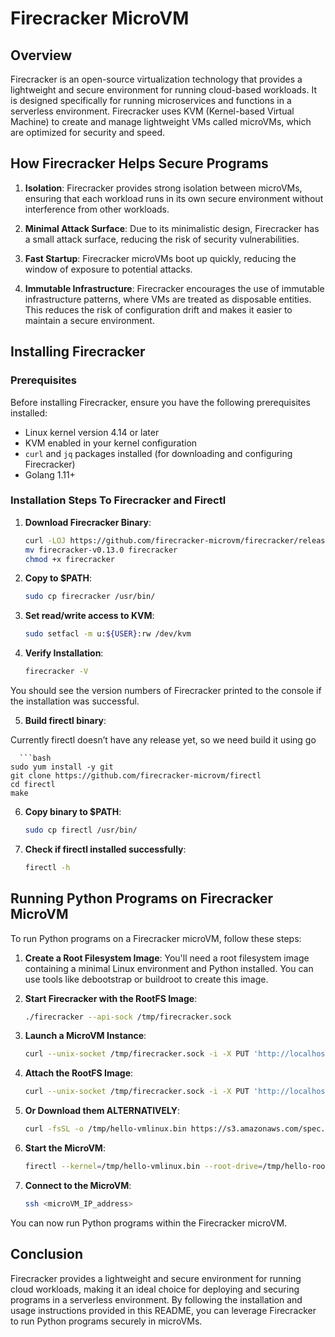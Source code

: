 # Firecracker MicroVM

## Overview

Firecracker is an open-source virtualization technology that provides a lightweight and secure environment for running cloud-based workloads. It is designed specifically for running microservices and functions in a serverless environment. Firecracker uses KVM (Kernel-based Virtual Machine) to create and manage lightweight VMs called microVMs, which are optimized for security and speed.

## How Firecracker Helps Secure Programs

1. **Isolation**: Firecracker provides strong isolation between microVMs, ensuring that each workload runs in its own secure environment without interference from other workloads.
   
2. **Minimal Attack Surface**: Due to its minimalistic design, Firecracker has a small attack surface, reducing the risk of security vulnerabilities.

3. **Fast Startup**: Firecracker microVMs boot up quickly, reducing the window of exposure to potential attacks.

4. **Immutable Infrastructure**: Firecracker encourages the use of immutable infrastructure patterns, where VMs are treated as disposable entities. This reduces the risk of configuration drift and makes it easier to maintain a secure environment.

## Installing Firecracker

### Prerequisites

Before installing Firecracker, ensure you have the following prerequisites installed:

- Linux kernel version 4.14 or later
- KVM enabled in your kernel configuration
- `curl` and `jq` packages installed (for downloading and configuring Firecracker)
- Golang 1.11+

### Installation Steps To Firecracker and Firectl

1. **Download Firecracker Binary**:

   ```bash
   curl -LOJ https://github.com/firecracker-microvm/firecracker/releases/download/v0.13.0/firecracker-v0.13.0
   mv firecracker-v0.13.0 firecracker
   chmod +x firecracker
   
2. **Copy to $PATH**:

   ```bash
   sudo cp firecracker /usr/bin/

3. **Set read/write access to KVM**:

   ```bash
   sudo setfacl -m u:${USER}:rw /dev/kvm

4. **Verify Installation**:

   ```bash
   firecracker -V

You should see the version numbers of Firecracker printed to the console if the installation was successful.

5. **Build firectl binary**:

Currently firectl doesn’t have any release yet, so we need build it using go
      
      ```bash
    sudo yum install -y git
    git clone https://github.com/firecracker-microvm/firectl
    cd firectl
    make

6. **Copy binary to $PATH**:

   ```bash
   sudo cp firectl /usr/bin/

7. **Check if firectl installed successfully**:

   ```bash
   firectl -h

## Running Python Programs on Firecracker MicroVM

To run Python programs on a Firecracker microVM, follow these steps:

1. **Create a Root Filesystem Image**: You'll need a root filesystem image containing a minimal Linux environment and Python installed. You can use tools like debootstrap or buildroot to create this image.

2. **Start Firecracker with the RootFS Image**:
   
    ```bash
    ./firecracker --api-sock /tmp/firecracker.sock

3. **Launch a MicroVM Instance**:

   ```bash
   curl --unix-socket /tmp/firecracker.sock -i -X PUT 'http://localhost/machine-config' -H 'Accept: application/json' -H 'Content-Type: application/json' -d '{ "vcpu_count": 2, "mem_size_mib": 512 }'

4. **Attach the RootFS Image**:

   ```bash
   curl --unix-socket /tmp/firecracker.sock -i -X PUT 'http://localhost/drives/rootfs' -H 'Accept: application/json' -H 'Content-Type: application/json -d '{ "drive_id": "rootfs", "path_on_host": "<path_to_rootfs_image>", "is_root_device": true, "is_read_only": false }'

5. **Or Download them ALTERNATIVELY**:

   ```bash
   curl -fsSL -o /tmp/hello-vmlinux.bin https://s3.amazonaws.com/spec.ccfc.min/img/hello/kernel/hello-vmlinux.bincurl -fsSL -o /tmp/hello-rootfs.ext4 https://s3.amazonaws.com/spec.ccfc.min/img/hello/fsfiles/hello-rootfs.ext4

6. **Start the MicroVM**:

   ```bash
   firectl --kernel=/tmp/hello-vmlinux.bin --root-drive=/tmp/hello-rootfs.ext4 --kernel-opts="console=ttyS0 noapic reboot=k panic=1 pci=off nomodules rw"

7. **Connect to the MicroVM**:

   ```bash
   ssh <microVM_IP_address>

You can now run Python programs within the Firecracker microVM.

## Conclusion

Firecracker provides a lightweight and secure environment for running cloud workloads, making it an ideal choice for deploying and securing programs in a serverless environment. By following the installation and usage instructions provided in this README, you can leverage Firecracker to run Python programs securely in microVMs.






